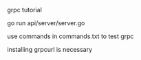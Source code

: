grpc tutorial


go run api/server/server.go

use commands in commands.txt to test grpc

installing grpcurl is necessary